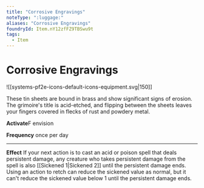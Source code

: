 ```yaml
---
title: "Corrosive Engravings"
noteType: ":luggage:"
aliases: "Corrosive Engravings"
foundryId: Item.nY12zfFZ9TBSwu9t
tags:
  - Item
---
```


# Corrosive Engravings
![[systems-pf2e-icons-default-icons-equipment.svg|150]]

These tin sheets are bound in brass and show significant signs of erosion. The grimoire's title is acid-etched, and flipping between the sheets leaves your fingers covered in flecks of rust and powdery metal.

**Activate**F envision

**Frequency** once per day

* * *

**Effect** If your next action is to cast an acid or poison spell that deals persistent damage, any creature who takes persistent damage from the spell is also [[Sickened 1|Sickened 2]] until the persistent damage ends. Using an action to retch can reduce the sickened value as normal, but it can't reduce the sickened value below 1 until the persistent damage ends.
